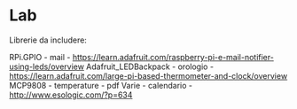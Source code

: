# Lab
Librerie da includere:

RPi.GPIO                - mail          - https://learn.adafruit.com/raspberry-pi-e-mail-notifier-using-leds/overview
Adafruit_LEDBackpack    - orologio     - https://learn.adafruit.com/large-pi-based-thermometer-and-clock/overview
MCP9808                 - temperature  - pdf
Varie                   - calendario    -http://www.esologic.com/?p=634
